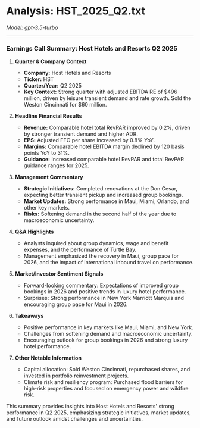 # Analysis: HST_2025_Q2.txt

*Model: gpt-3.5-turbo*

---

### Earnings Call Summary: Host Hotels and Resorts Q2 2025

1. **Quarter & Company Context**
   - **Company:** Host Hotels and Resorts
   - **Ticker:** HST
   - **Quarter/Year:** Q2 2025
   - **Key Context:** Strong quarter with adjusted EBITDA RE of $496 million, driven by leisure transient demand and rate growth. Sold the Weston Cincinnati for $60 million.

2. **Headline Financial Results**
   - **Revenue:** Comparable hotel total RevPAR improved by 0.2%, driven by stronger transient demand and higher ADR.
   - **EPS:** Adjusted FFO per share increased by 0.8% YoY.
   - **Margins:** Comparable hotel EBITDA margin declined by 120 basis points YoY to 31%.
   - **Guidance:** Increased comparable hotel RevPAR and total RevPAR guidance ranges for 2025.

3. **Management Commentary**
   - **Strategic Initiatives:** Completed renovations at the Don Cesar, expecting better transient pickup and increased group bookings.
   - **Market Updates:** Strong performance in Maui, Miami, Orlando, and other key markets.
   - **Risks:** Softening demand in the second half of the year due to macroeconomic uncertainty.

4. **Q&A Highlights**
   - Analysts inquired about group dynamics, wage and benefit expenses, and the performance of Turtle Bay.
   - Management emphasized the recovery in Maui, group pace for 2026, and the impact of international inbound travel on performance.

5. **Market/Investor Sentiment Signals**
   - Forward-looking commentary: Expectations of improved group bookings in 2026 and positive trends in luxury hotel performance.
   - Surprises: Strong performance in New York Marriott Marquis and encouraging group pace for Maui in 2026.

6. **Takeaways**
   - Positive performance in key markets like Maui, Miami, and New York.
   - Challenges from softening demand and macroeconomic uncertainty.
   - Encouraging outlook for group bookings in 2026 and strong luxury hotel performance.

7. **Other Notable Information**
   - Capital allocation: Sold Weston Cincinnati, repurchased shares, and invested in portfolio reinvestment projects.
   - Climate risk and resiliency program: Purchased flood barriers for high-risk properties and focused on emergency power and wildfire risk.

This summary provides insights into Host Hotels and Resorts' strong performance in Q2 2025, emphasizing strategic initiatives, market updates, and future outlook amidst challenges and uncertainties.